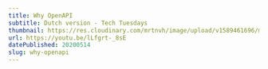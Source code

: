 ```yaml
---
title: Why OpenAPI
subtitle: Dutch version - Tech Tuesdays
thumbnail: https://res.cloudinary.com/mrtnvh/image/upload/v1589461696/mrtnvh.com/mrtnvh-play.jpg
url: https://youtu.be/lLfgrt-_8sE
datePublished: 20200514
slug: why-openapi
---
```

